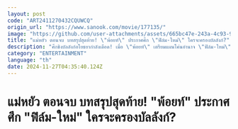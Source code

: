 ```yaml
---
layout: post
code: "ART2411270432CQUWCQ"
origin_url: "https://www.sanook.com/movie/177135/"
image: "https://github.com/user-attachments/assets/665bc47e-243a-4c93-92b7-b9ba8570b647"
title: "แม่หยัว ตอนจบ บทสรุปสุดท้าย! \"พ้อยท์\" ประกาศศึก \"ฟิล์ม-ใหม่\" ใครจะครองบัลลังก์?"
description: "ศึกชิงบัลลังก์อโยธยากำลังเดือด! เมื่อ \"พ้อยท์\" เตรียมแผนโค่นอำนาจ \"ฟิล์ม-ใหม่\" สุดท้ายใครจะเป็นผู้ชนะ? ลุ้นไปพร้อมกัน \"แม่หยัว EP.10 ศึกสุดท้ายคืนนี้เสนอเป็นตอนจบ"
category: "ENTERTAINMENT"
language: "th"
date: 2024-11-27T04:35:40.124Z
---
```


# แม่หยัว ตอนจบ บทสรุปสุดท้าย! "พ้อยท์" ประกาศศึก "ฟิล์ม-ใหม่" ใครจะครองบัลลังก์?